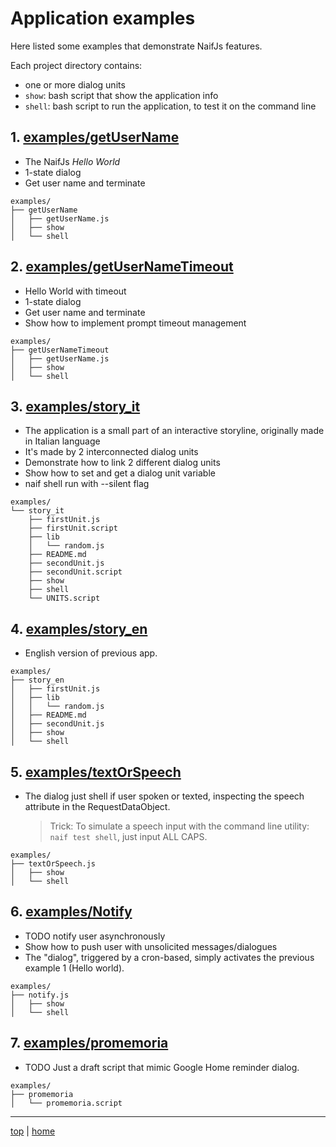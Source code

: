 # Application examples

Here listed some examples that demonstrate NaifJs features.

Each project directory contains:

- one or more dialog units
- `show`: bash script that show the application info
- `shell`: bash script to run the application, to test it on the command line 


## 1. [examples/getUserName](getUserName)

- The NaifJs *Hello World*
- 1-state dialog
- Get user name and terminate

```
examples/
├── getUserName
│   ├── getUserName.js
│   ├── show
│   └── shell
```

## 2. [examples/getUserNameTimeout](getUserNameTimeout)

- Hello World with timeout
- 1-state dialog 
- Get user name and terminate
- Show how to implement prompt timeout management

```
examples/
├── getUserNameTimeout
│   ├── getUserName.js
│   ├── show
│   └── shell
```

## 3. [examples/story_it](story_it)

- The application is a small part of an interactive storyline, originally made in Italian language
- It's made by 2 interconnected dialog units
- Demonstrate how to link 2 different dialog units
- Show how to set and get a dialog unit variable
- naif shell run with --silent flag

```
examples/
└── story_it
    ├── firstUnit.js
    ├── firstUnit.script
    ├── lib
    │   └── random.js
    ├── README.md
    ├── secondUnit.js
    ├── secondUnit.script
    ├── show
    ├── shell
    └── UNITS.script
```

## 4. [examples/story_en](story_en)

- English version of previous app.

```
examples/
├── story_en
│   ├── firstUnit.js
│   ├── lib
│   │   └── random.js
│   ├── README.md
│   ├── secondUnit.js
│   ├── show
│   └── shell
```

## 5. [examples/textOrSpeech](textOrSpeech)

- The dialog just shell if user spoken or texted, 
  inspecting the speech attribute in the RequestDataObject. 

  > Trick: To simulate a speech input with the command line utility: 
  > `naif test shell`, just input ALL CAPS.

```
examples/
├── textOrSpeech.js
│   ├── show
│   └── shell
```


## 6. [examples/Notify](notify)

- TODO notify user asynchronously 
- Show how to push user with unsolicited messages/dialogues 
- The "dialog", triggered by a cron-based, simply activates the previous example 1 (Hello world). 

```
examples/
├── notify.js
│   ├── show
│   └── shell
```


## 7. [examples/promemoria](promemoria)

- TODO Just a draft script that mimic Google Home reminder dialog.

```
examples/
├── promemoria
│   └── promemoria.script
```
---

[top](#) | [home](../README.md)

